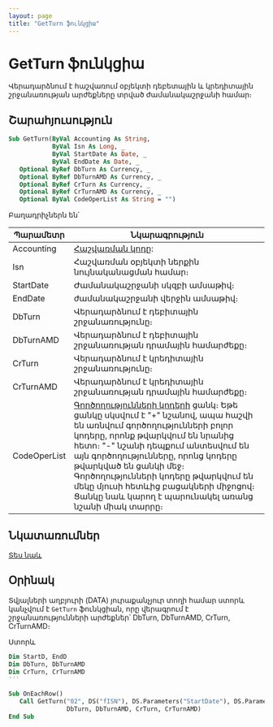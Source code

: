 ```yaml
---
layout: page
title: "GetTurn ֆունկցիա"
---
```


# GetTurn ֆունկցիա

Վերադարձնում է հաշվառում օբյեկտի դեբետային և կրեդիտային շրջանառության արժեքները տրված ժամանակաշրջանի համար։ 

## Շարահյուսություն

``` vb
Sub GetTurn(ByVal Accounting As String, 
            ByVal Isn As Long, _
            ByVal StartDate As Date, _
            ByVal EndDate As Date, _
   Optional ByRef DbTurn As Currency, _
   Optional ByRef DbTurnAMD As Currency, _
   Optional ByRef CrTurn As Currency, _
   Optional ByRef CrTurnAMD As Currency, _
   Optional ByVal CodeOperList As String = "")
```

Բաղադրիչներն են՝


| Պարամետր | Նկարագրություն |
|--|--|
| Accounting | [Հաշվառման կոդը](../../../Defs/Accounting.md): |
| Isn | Հաշվառման օբյեկտի ներքին նույնականացման համար։ |
| StartDate | Ժամանակաշրջանի սկզբի ամսաթիվ։ |
| EndDate | ժամանակաշրջանի վերջին ամսաթիվ։ |
| DbTurn | Վերադարձնում է դեբիտային շրջանառությունը։ |
| DbTurnAMD | Վերադարձնում է դեբիտային շրջանառության դրամային համարժեքը։ |
| CrTurn | Վերադարձնում է կրեդիտային շրջանառությունը։ |
| CrTurnAMD | Վերադարձնում է կրեդիտային շրջանառության դրամային համարժեքը։ |
| CodeOperList | [Գործողությունների կոդերի](../../ASFACT/Op.html) ցանկ։ Եթե ցանկը սկսվում է "+" նշանով, ապա հաշվի են առնվում գործողությունների բոլոր կոդերը, որոնք թվարկվում են նրանից հետո։ "-"  նշանի դեպքում անտեսվում են այն գործողությունները, որոնց կոդերը թվարկված են ցանկի մեջ։ Գործողությունների կոդերը թվարկվում են մեկը մյուսի հետևից բացակների միջոցով։ Ցանկը նաև կարող է պարունակել առանց նշանի միակ տարրը։ |

## Նկատառումներ

[Տես նաև](GetTurnHI2.md)

## Օրինակ

Տվյալների աղբյուրի (DATA) յուրաքանչյուր տողի համար ստորև կանչվում է `GetTurn` ֆունկցիան, որը վերագրում է շրջանառությունների արժեքներ՝ DbTurn, DbTurnAMD, CrTurn, CrTurnAMD։

Ստորև 
``` vb
Dim StartD, EndD
Dim DbTurn, DbTurnAMD
Dim CrTurn, CrTurnAMD
'''

Sub OnEachRow() 
   Call GetTurn("02", DS("fISN"), DS.Parameters("StartDate"), DS.Parameters("EndDate"), _ 
                DbTurn, DbTurnAMD, CrTurn, CrTurnAMD)
End Sub   
```

